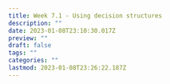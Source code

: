 ```yaml
---
title: Week 7.1 - Using decision structures
description: ""
date: 2023-01-08T23:10:30.017Z
preview: ""
draft: false
tags: ""
categories: ""
lastmod: 2023-01-08T23:26:22.187Z
---
```

